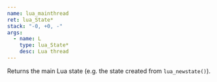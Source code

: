 ```yaml
---
name: lua_mainthread
ret: lua_State*
stack: "-0, +0, -"
args:
  - name: L
    type: lua_State*
    desc: Lua thread
---
```


Returns the main Lua state (e.g. the state created from `lua_newstate()`).
